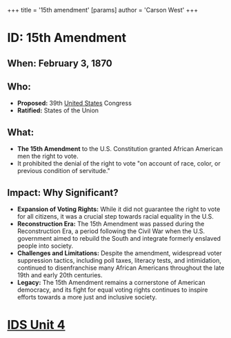 +++
 title = '15th amendment'
[params]
	author = 'Carson West'
+++
# ID: 15th Amendment
## When:  February 3, 1870
## Who:  
* **Proposed:**  39th [United States](./../united-states/) Congress
* **Ratified:**  States of the Union 
## What:
* **The 15th Amendment** to the U.S. Constitution granted African American men the right to vote. 
* It prohibited the denial of the right to vote "on account of race, color, or previous condition of servitude."
## Impact: Why Significant?
* **Expansion of Voting Rights:** While it did not guarantee the right to vote for all citizens, it was a crucial step towards racial equality in the U.S.
* **Reconstruction Era:**  The 15th Amendment was passed during the Reconstruction Era, a period following the Civil War when the U.S. government aimed to rebuild the South and integrate formerly enslaved people into society.
* **Challenges and Limitations:**  Despite the amendment, widespread voter suppression tactics, including poll taxes, literacy tests, and intimidation, continued to disenfranchise many African Americans throughout the late 19th and early 20th centuries. 
* **Legacy:**  The 15th Amendment remains a cornerstone of American democracy, and its fight for equal voting rights continues to inspire efforts towards a more just and inclusive society.  

# [IDS Unit 4](./../ids-unit-4/)
